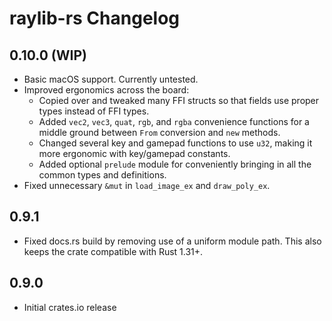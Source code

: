 # raylib-rs Changelog

## 0.10.0 (WIP)

- Basic macOS support. Currently untested.
- Improved ergonomics across the board:
  - Copied over and tweaked many FFI structs so that fields use proper types instead of FFI types.
  - Added `vec2`, `vec3`, `quat`, `rgb`, and `rgba` convenience functions for a middle ground between `From` conversion and `new` methods.
  - Changed several key and gamepad functions to use `u32`, making it more ergonomic with key/gamepad constants.
  - Added optional `prelude` module for conveniently bringing in all the common types and definitions.
- Fixed unnecessary `&mut` in `load_image_ex` and `draw_poly_ex`.

## 0.9.1

- Fixed docs.rs build by removing use of a uniform module path. This also keeps the crate compatible with Rust 1.31+.

## 0.9.0

- Initial crates.io release
